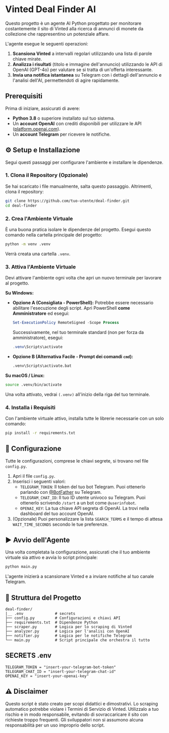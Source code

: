 # Vinted Deal Finder AI

Questo progetto è un agente AI Python progettato per monitorare costantemente il sito di Vinted alla ricerca di annunci di monete da collezione che rappresentino un potenziale affare.

L'agente esegue le seguenti operazioni:
1.  **Scansiona Vinted** a intervalli regolari utilizzando una lista di parole chiave mirate.
2.  **Analizza i risultati** (titolo e immagine dell'annuncio) utilizzando le API di OpenAI (GPT-4o) per valutare se si tratta di un'offerta interessante.
3.  **Invia una notifica istantanea** su Telegram con i dettagli dell'annuncio e l'analisi dell'AI, permettendoti di agire rapidamente.

## Prerequisiti

Prima di iniziare, assicurati di avere:
*   **Python 3.8** o superiore installato sul tuo sistema.
*   Un **account OpenAI** con crediti disponibili per utilizzare le API ([platform.openai.com](https://platform.openai.com/)).
*   Un **account Telegram** per ricevere le notifiche.

## ⚙️ Setup e Installazione

Segui questi passaggi per configurare l'ambiente e installare le dipendenze.

### 1. Clona il Repository (Opzionale)
Se hai scaricato i file manualmente, salta questo passaggio. Altrimenti, clona il repository:
```bash
git clone https://github.com/tuo-utente/deal-finder.git
cd deal-finder
```

### 2. Crea l'Ambiente Virtuale
È una buona pratica isolare le dipendenze del progetto. Esegui questo comando nella cartella principale del progetto:
```bash
python -m venv .venv
```
Verrà creata una cartella `.venv`.

### 3. Attiva l'Ambiente Virtuale
Devi attivare l'ambiente ogni volta che apri un nuovo terminale per lavorare al progetto.

**Su Windows:**

*   **Opzione A (Consigliata - PowerShell):**
    Potrebbe essere necessario abilitare l'esecuzione degli script. Apri PowerShell **come Amministratore** ed esegui:
    ```powershell
    Set-ExecutionPolicy RemoteSigned -Scope Process
    ```
    Successivamente, nel tuo terminale standard (non per forza da amministratore), esegui:
    ```powershell
    .venv\Scripts\activate
    ```

*   **Opzione B (Alternativa Facile - Prompt dei comandi `cmd`):**
    ```cmd
    .venv\Scripts\activate.bat
    ```

**Su macOS / Linux:**
```bash
source .venv/bin/activate
```
Una volta attivato, vedrai `(.venv)` all'inizio della riga del tuo terminale.

### 4. Installa i Requisiti
Con l'ambiente virtuale attivo, installa tutte le librerie necessarie con un solo comando:
```bash
pip install -r requirements.txt
```

## 🔧 Configurazione
Tutte le configurazioni, comprese le chiavi segrete, si trovano nel file `config.py`.

1.  Apri il file `config.py`.
2.  Inserisci i seguenti valori:
    *   `TELEGRAM_TOKEN`: Il token del tuo bot Telegram. Puoi ottenerlo parlando con [@BotFather](https://t.me/botfather) su Telegram.
    *   `TELEGRAM_CHAT_ID`: Il tuo ID utente univoco su Telegram. Puoi ottenerlo scrivendo `/start` a un bot come `@userinfobot`.
    *   `OPENAI_KEY`: La tua chiave API segreta di OpenAI. La trovi nella dashboard del tuo account OpenAI.
3.  (Opzionale) Puoi personalizzare la lista `SEARCH_TERMS` e il tempo di attesa `WAIT_TIME_SECONDS` secondo le tue preferenze.

## ▶️ Avvio dell'Agente
Una volta completata la configurazione, assicurati che il tuo ambiente virtuale sia attivo e avvia lo script principale:
```bash
python main.py
```
L'agente inizierà a scansionare Vinted e a inviare notifiche al tuo canale Telegram.

## 📂 Struttura del Progetto
```
deal-finder/
|__ .env              # secrets
├── config.py         # Configurazioni e chiavi API
├── requirements.txt  # Dipendenze Python
├── scraper.py        # Logica per lo scraping di Vinted
├── analyzer.py       # Logica per l'analisi con OpenAI
├── notifier.py       # Logica per le notifiche Telegram
└── main.py           # Script principale che orchestra il tutto
```

## SECRETS .env
```
TELEGRAM_TOKEN = "insert-your-telegram-bot-token"
TELEGRAM_CHAT_ID = "insert-your-telegram-chat-id"
OPENAI_KEY = "insert-your-openai-key"
```

## ⚠️ Disclaimer
Questo script è stato creato per scopi didattici e dimostrativi. Lo scraping automatico potrebbe violare i Termini di Servizio di Vinted. Utilizzalo a tuo rischio e in modo responsabile, evitando di sovraccaricare il sito con richieste troppo frequenti. Gli sviluppatori non si assumono alcuna responsabilità per un uso improprio dello script.